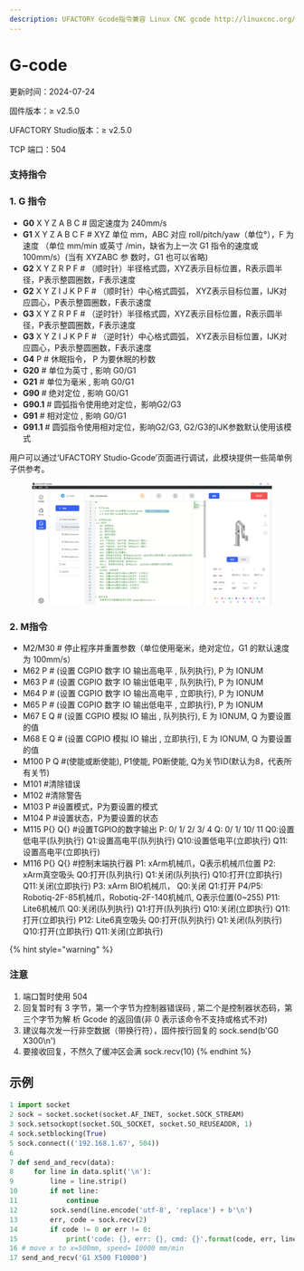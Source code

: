 ```yaml
---
description: UFACTORY Gcode指令兼容 Linux CNC gcode http://linuxcnc.org/， 参考RS-274标准进行开发。
---
```


# G-code

更新时间：2024-07-24

固件版本：≥ v2.5.0

UFACTORY Studio版本：≥ v2.5.0

TCP 端口：504

### 支持指令

### 1. G 指令

* **G0** X Y Z A B C # 固定速度为 240mm/s
* **G1** X Y Z A B C F # XYZ 单位 mm，ABC 对应 roll/pitch/yaw（单位°），F 为速度 （单位 mm/min 或英寸 /min，缺省为上一次 G1 指令的速度或 100mm/s）(当有 XYZABC 参 数时，G1 也可以省略)
* **G2** X Y Z R P F # （顺时针）半径格式圆，XYZ表示目标位置，R表示圆半径，P表示整圆圈数，F表示速度
* **G2** X Y Z I J K P F # （顺时针）中心格式圆弧， XYZ表示目标位置，IJK对应圆心，P表示整圆圈数，F表示速度
* **G3** X Y Z R P F # （逆时针）半径格式圆，XYZ表示目标位置，R表示圆半径，P表示整圆圈数，F表示速度
* **G3** X Y Z I J K P F # （逆时针）中心格式圆弧， XYZ表示目标位置，IJK对应圆心，P表示整圆圈数，F表示速度
* **G4** P # 休眠指令， P 为要休眠的秒数
* **G20** # 单位为英寸 , 影响 G0/G1
* **G21** # 单位为毫米 , 影响 G0/G1
* **G90** # 绝对定位 , 影响 G0/G1
* **G90.1** # 圆弧指令使用绝对定位，影响G2/G3
* **G91** # 相对定位 , 影响 G0/G1
* **G91.1** # 圆弧指令使用相对定位，影响G2/G3, G2/G3的IJK参数默认使用该模式

用户可以通过‘UFACTORY Studio-Gcode’页面进行调试，此模块提供一些简单例子供参考。

<figure><img src=".gitbook/assets/image.png" alt=""><figcaption></figcaption></figure>

### 2. M指令

* M2/M30 # 停止程序并重置参数（单位使用毫米，绝对定位，G1 的默认速度为 100mm/s）
* M62 P # (设置 CGPIO 数字 IO 输出高电平 , 队列执行), P 为 IONUM
* M63 P # (设置 CGPIO 数字 IO 输出低电平 , 队列执行), P 为 IONUM
* M64 P # (设置 CGPIO 数字 IO 输出高电平 , 立即执行), P 为 IONUM
* M65 P # (设置 CGPIO 数字 IO 输出低电平 , 立即执行), P 为 IONUM
* M67 E Q # (设置 CGPIO 模拟 IO 输出 , 队列执行), E 为 IONUM, Q 为要设置的值
* M68 E Q # (设置 CGPIO 模拟 IO 输出 , 立即执行), E 为 IONUM, Q 为要设置的值
* M100 P Q #(使能或断使能), P1使能, P0断使能, Q为关节ID(默认为8，代表所有关节)
* M101    #清除错误
* M102   #清除警告
* M103 P   #设置模式，P为要设置的模式
* M104 P   #设置状态，P为要设置的状态
* M115 P{} Q{}   #设置TGPIO的数字输出                                                                                                                           P: 0/ 1/ 2/ 3/ 4                                                                                                                                                              Q: 0/ 1/ 10/ 11                                                                                                                                                            Q0:设置低电平(队列执行)     Q1:设置高电平(队列执行)                                                                                                      Q10:设置低电平(立即执行)    Q11:设置高电平(立即执行)
* M116 P{} Q{}  #控制末端执行器                                                                                                                                        P1: xArm机械爪，Q表示机械爪位置                                                                                                                          P2: xArm真空吸头                                                                                                                                                       Q0:打开(队列执行)        Q1:关闭(队列执行)                                                                                                                              Q10:打开(立即执行)       Q11:关闭(立即执行)                                                                                                                       P3: xArm BIO机械爪， Q0:关闭   Q1:打开                                                                                                                     P4/P5: Robotiq-2F-85机械爪，Robotiq-2F-140机械爪, Q表示位置(0\~255)                                                           P11: Lite6机械爪                                                                                                                                                                      Q0:关闭(队列执行)        Q1:打开(队列执行)                                                                                                                              Q10:关闭(立即执行)       Q11:打开(立即执行)                                                                                                     P12: Lite6真空吸头                                                                                                                                                                     Q0:打开(队列执行)        Q1:关闭(队列执行)                                                                                                                              Q10:打开(立即执行)       Q11:关闭(立即执行)   &#x20;



{% hint style="warning" %}
### 注意

1. 端口暂时使用 504
2. 回复暂时有 3 字节，第一个字节为控制器错误码 , 第二个是控制器状态码，第三个字节为解 析 Gcode 的返回值(非 0 表示该命令不支持或格式不对)
3. 建议每次发一行非空数据（带换行符），固件按行回复的 sock.send(b'G0 X300\n')
4. 要接收回复，不然久了缓冲区会满 sock.recv(10)
{% endhint %}

## 示例

```python
1 import socket
2 sock = socket.socket(socket.AF_INET, socket.SOCK_STREAM)
3 sock.setsockopt(socket.SOL_SOCKET, socket.SO_REUSEADDR, 1)
4 sock.setblocking(True)
5 sock.connect(('192.168.1.67', 504))
6
7 def send_and_recv(data):
8     for line in data.split('\n'):
9         line = line.strip()
10        if not line:
11            continue
12        sock.send(line.encode('utf-8', 'replace') + b'\n')
13        err, code = sock.recv(2)
14        if code != 0 or err != 0:
15            print('code: {}, err: {}, cmd: {}'.format(code, err, line))
16 # move x to x=500mm, speed= 10000 mm/min
17 send_and_recv('G1 X500 F10000')
```
